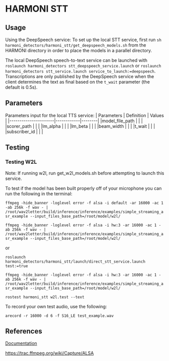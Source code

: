 # HARMONI STT

## Usage
Using the DeepSpeech service:
To set up the local STT service, first run `sh harmoni_detectors/harmoni_stt/get_deepspeech_models.sh` 
from the HARMONI directory in order to place the models in a parallel directory.

The local DeepSpeech speech-to-text service can be launched with `roslaunch harmoni_detectors stt_deepspeech_service.launch` or `roslaunch harmoni_detectors stt_service.launch service_to_launch:=deepspeech`.
Transcriptions are only published by the DeepSpeech service when the client determines the text as final based on the `t_wait` parameter (the default is 0.5s).

## Parameters
Parameters input for the local TTS service:
| Parameters           | Definition | Values |
|----------------------|------------|--------|
|model_file_path       |            |        |
|scorer_path           |            |        |
|lm_alpha              |            |        |
|lm_beta               |            |        |
|beam_width            |            |        |
|t_wait                |            |        |
|subscriber_id         |            |        |

## Testing
### Testing W2L 
Note: If running w2l, run get_w2l_models.sh before attempting to launch this service.

To test if the model has been built properly off of your microphone you can run the following in the terminal:

`ffmpeg -hide_banner -loglevel error -f alsa -i default -ar 16000 -ac 1 -ab 256k -f wav - | /root/wav2letter/build/inference/inference/examples/simple_streaming_asr_example --input_files_base_path=/root/model/w2l/`

`ffmpeg -hide_banner -loglevel error -f alsa -i hw:3 -ar 16000 -ac 1 -ab 256k -f wav - | /root/wav2letter/build/inference/inference/examples/simple_streaming_asr_example --input_files_base_path=/root/model/w2l/`

or

`roslaunch harmoni_detectors/harmoni_stt/launch/direct_stt_service.launch test:=true`

`ffmpeg -hide_banner -loglevel error -f alsa -i hw:3 -ar 16000 -ac 1 -ab 256k -f wav - | /root/wav2letter/build/inference/inference/examples/simple_streaming_asr_example --input_files_base_path=/root/model/w2l/`

`rostest harmoni_stt w2l.test --text`

To record your own test audio, use the following:

`arecord -r 16000 -d 6 -f S16_LE test_example.wav`

## References
[Documentation](https://harmoni.readthedocs.io/en/latest/packages/harmoni_stt.html)

https://trac.ffmpeg.org/wiki/Capture/ALSA
